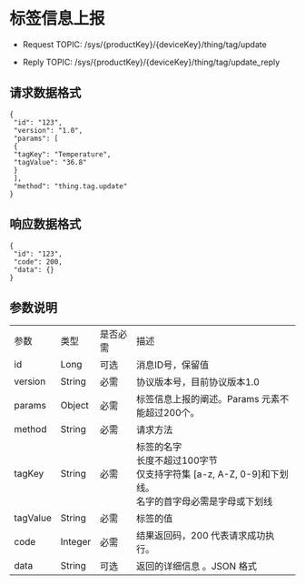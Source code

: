 # 标签信息上报

- Request TOPIC: /sys/{productKey}/{deviceKey}/thing/tag/update

- Reply TOPIC: /sys/{productKey}/{deviceKey}/thing/tag/update_reply

## 请求数据格式

```
{
 "id": "123",
 "version": "1.0",
 "params": [
 {
 "tagKey": "Temperature",
 "tagValue": "36.8"
 }
 ],
 "method": "thing.tag.update"
}

```

## 响应数据格式

```
{
 "id": "123",
 "code": 200,
 "data": {}
}
```

## 参数说明

<table>
  <tr>
    <td>参数 </td>
    <td>类型 </td>
    <td>是否必需 </td>
    <td>描述 </td>
  </tr>
  <tr>
    <td>id</td>
    <td>Long</td>
    <td>可选 </td>
    <td>消息ID号，保留值 </td>
  </tr>
  <tr>
    <td>version</td>
    <td>String</td>
    <td>必需 </td>
    <td>协议版本号，目前协议版本1.0</td>
  </tr>
  <tr>
    <td>params</td>
    <td>Object</td>
    <td>必需 </td>
    <td>标签信息上报的阐述。Params   元素不能超过200个。 </td>
  </tr>
  <tr>
    <td>method</td>
    <td>String</td>
    <td>必需 </td>
    <td>请求方法 </td>
  </tr>
  <tr>
    <td>tagKey</td>
    <td>String</td>
    <td>必需 </td>
    <td>标签的名字 <br>
      长度不超过100字节 <br>
      仅支持字符集 [a-z,   A-Z, 0-9]和下划线。 <br>
      名字的首字母必需是字母或下划线 </td>
  </tr>
  <tr>
    <td>tagValue</td>
    <td>String</td>
    <td>必需 </td>
    <td>标签的值 </td>
  </tr>
  <tr>
    <td>code</td>
    <td>Integer</td>
    <td>必需 </td>
    <td>结果返回码，200 代表请求成功执行。 </td>
  </tr>
  <tr>
    <td>data </td>
    <td>String </td>
    <td>可选 </td>
    <td>返回的详细信息 。JSON 格式 </td>
  </tr>
</table>
